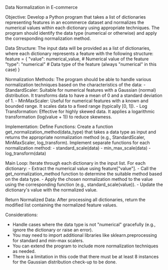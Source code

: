 Data Normalization in E-commerce

Objective:
Develop a Python program that takes a list of dictionaries representing features in an ecommerce dataset and normalizes the numerical values within each dictionary using appropriate techniques. The program should identify the data type (numerical or otherwise) and apply the corresponding normalization method.

Data Structure:
The input data will be provided as a list of dictionaries, where each dictionary represents a feature with the following structure:
    feature = {
        "value": numerical_value,  # Numerical value of the feature
        "type": "numerical"        # Data type of the feature (always "numerical" in this case)
    }

Normalization Methods:
The program should be able to handle various normalization techniques based on the characteristics of the data:
    - StandardScaler: Suitable for numerical features with a Gaussian (normal) distribution. It transforms data to have a mean of 0 and a standard deviation of 1.
    - MinMaxScaler: Useful for numerical features with a known and bounded range. It scales data to a fixed range (typically [0, 1]).
    - Log Transformation: Effective for highly skewed data. It applies a logarithmic transformation (log(value + 1)) to reduce skewness.

Implementation:
Define Functions:
Create a function get_normalization_method(data_type) that takes a data type as input and returns the appropriate normalization method (e.g., StandardScaler, MinMaxScaler, log_transform).
Implement separate functions for each normalization method:
    - standard_scale(data)
    - min_max_scale(data)
    - log_transform(data)

Main Loop:
Iterate through each dictionary in the input list. For each dictionary:
    - Extract the numerical value using feature["value"].
    - Call the get_normalization_method function to determine the suitable method based on the data type.
    - Apply the chosen normalization method to the value using the corresponding function (e.g., standard_scale(value)).
    - Update the dictionary's value with the normalized value.

Return Normalized Data:
After processing all dictionaries, return the modified list containing the normalized feature values.

Considerations:
- Handle cases where the data type is not "numerical" gracefully (e.g., ignore the dictionary or raise an error).
- You may need to import additional libraries like sklearn.preprocessing for standard and min-max scalers.
- You can extend the program to include more normalization techniques as needed.
- There is a limitation in this code that there must be at least 8 instances for the Gaussian distribution check-up to be done.
